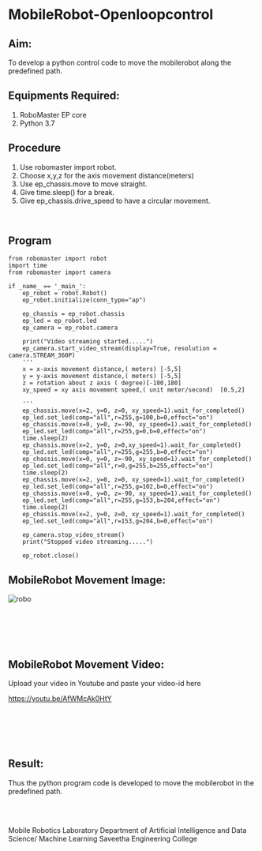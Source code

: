 # MobileRobot-Openloopcontrol
## Aim:

To develop a python control code to move the mobilerobot along the predefined path.

## Equipments Required:
1. RoboMaster EP core
2. Python 3.7

## Procedure
1. Use robomaster import robot.
2. Choose x,y,z for the axis movement distance(meters)
3. Use ep_chassis.move to move straight.
4. Give time.sleep() for a break.
5. Give ep_chassis.drive_speed to have a circular movement.
<br/>

## Program
```
from robomaster import robot
import time
from robomaster import camera

if _name_ == '_main_':
    ep_robot = robot.Robot()
    ep_robot.initialize(conn_type="ap")

    ep_chassis = ep_robot.chassis
    ep_led = ep_robot.led
    ep_camera = ep_robot.camera
          
    print("Video streaming started.....")
    ep_camera.start_video_stream(display=True, resolution = camera.STREAM_360P)
    ''' 
    x = x-axis movement distance,( meters) [-5,5]
    y = y-axis movement distance,( meters) [-5,5] 
    z = rotation about z axis ( degree)[-180,180]
    xy_speed = xy axis movement speed,( unit meter/second)  [0.5,2]

    '''
    ep_chassis.move(x=2, y=0, z=0, xy_speed=1).wait_for_completed()
    ep_led.set_led(comp="all",r=255,g=100,b=0,effect="on")  
    ep_chassis.move(x=0, y=0, z=-90, xy_speed=1).wait_for_completed()
    ep_led.set_led(comp="all",r=255,g=0,b=0,effect="on")  
    time.sleep(2)
    ep_chassis.move(x=2, y=0, z=0,xy_speed=1).wait_for_completed()
    ep_led.set_led(comp="all",r=255,g=255,b=0,effect="on")  
    ep_chassis.move(x=0, y=0, z=-90, xy_speed=1).wait_for_completed()
    ep_led.set_led(comp="all",r=0,g=255,b=255,effect="on")  
    time.sleep(2)
    ep_chassis.move(x=2, y=0, z=0, xy_speed=1).wait_for_completed()
    ep_led.set_led(comp="all",r=255,g=102,b=0,effect="on")  
    ep_chassis.move(x=0, y=0, z=-90, xy_speed=1).wait_for_completed()
    ep_led.set_led(comp="all",r=255,g=153,b=204,effect="on")  
    time.sleep(2)
    ep_chassis.move(x=2, y=0, z=0, xy_speed=1).wait_for_completed()
    ep_led.set_led(comp="all",r=153,g=204,b=0,effect="on")  

    ep_camera.stop_video_stream()
    print("Stopped video streaming.....")

    ep_robot.close()

```
## MobileRobot Movement Image:

![robo](./img/robomaster.png)

<br/>
<br/>
<br/>
<br/>

## MobileRobot Movement Video:

Upload your video in Youtube and paste your video-id here

https://youtu.be/AfWMcAk0HtY

<br/>
<br/>
<br/>
<br/>

## Result:
Thus the python program code is developed to move the mobilerobot in the predefined path.


<br/>
<br/>

Mobile Robotics Laboratory
Department of Artificial Intelligence and Data Science/ Machine Learning
Saveetha Engineering College
```
